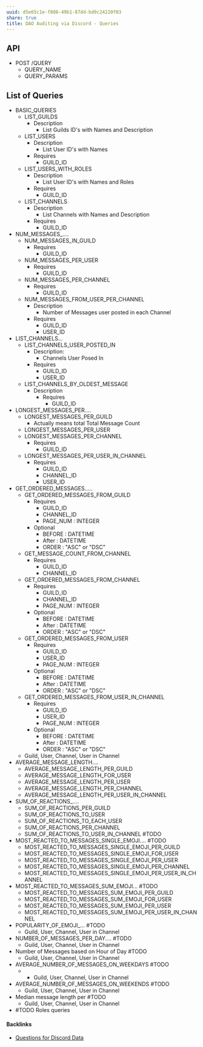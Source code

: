 ```yaml
---
uuid: d5e65c1e-f806-49b1-87dd-bd9c24220f03
share: true
title: DAO Auditing via Discord - Queries
---
```

## API

* POST /QUERY
	* QUERY_NAME
	* QUERY_PARAMS
## List of Queries

* BASIC_QUERIES
	* LIST_GUILDS
		* Description
			* List Guilds ID's with Names and Description
	* LIST_USERS
		* Description
			* List User ID's with Names
		* Requires
			* GUILD_ID
	* LIST_USERS_WITH_ROLES
		* Description
			* List User ID's with Names and Roles
		* Requires
			* GUILD_ID
	* LIST_CHANNELS
		* Description
			* List Channels with Names and Description
		* Requires
			* GUILD_ID
* NUM_MESSAGES_....
	* NUM_MESSAGES_IN_GUILD
		* Requires
			* GUILD_ID
	* NUM_MESSAGES_PER_USER
		* Requires
			* GUILD_ID
	* NUM_MESSAGES_PER_CHANNEL
		* Requires
			* GUILD_ID
	* NUM_MESSAGES_FROM_USER_PER_CHANNEL
		* Description
			* Number of Messages user posted in each Channel
		* Requires
			* GUILD_ID
			* USER_ID
* LIST_CHANNELS...
	* LIST_CHANNELS_USER_POSTED_IN
		* Description:
			* Channels User Posed In
		* Requires
			* GUILD_ID
			* USER_ID
	* LIST_CHANNELS_BY_OLDEST_MESSAGE
		* Description
			* Requires
				* GUILD_ID
* LONGEST_MESSAGES_PER....
	* LONGEST_MESSAGES_PER_GUILD
		* Actually means total Total Message Count
	* LONGEST_MESSAGES_PER_USER
	* LONGEST_MESSAGES_PER_CHANNEL
		* Requires
			* GUILD_ID
	* LONGEST_MESSAGES_PER_USER_IN_CHANNEL
		* Requires
			* GUILD_ID
			* CHANNEL_ID
			* USER_ID
* GET_ORDERED_MESSAGES.....
	* GET_ORDERED_MESSAGES_FROM_GUILD
		* Requires
			* GUILD_ID
			* CHANNEL_ID
			* PAGE_NUM : INTEGER
		* Optional
			* BEFORE : DATETIME
			* After : DATETIME
			* ORDER : "ASC" or "DSC"
	* GET_MESSAGE_COUNT_FROM_CHANNEL
		* Requires
			* GUILD_ID
			* CHANNEL_ID
	* GET_ORDERED_MESSAGES_FROM_CHANNEL
		* Requires
			* GUILD_ID
			* CHANNEL_ID
			* PAGE_NUM : INTEGER
		* Optional
			* BEFORE : DATETIME
			* After : DATETIME
			* ORDER : "ASC" or "DSC"
	* GET_ORDERED_MESSAGES_FROM_USER
		* Requires
			* GUILD_ID
			* USER_ID
			* PAGE_NUM : INTEGER
		* Optional
			* BEFORE : DATETIME
			* After : DATETIME
			* ORDER : "ASC" or "DSC"
	* GET_ORDERED_MESSAGES_FROM_USER_IN_CHANNEL
		* Requires
			* GUILD_ID
			* USER_ID
			* PAGE_NUM : INTEGER
		* Optional
			* BEFORE : DATETIME
			* After : DATETIME
			* ORDER : "ASC" or "DSC"
	* Guild, User, Channel, User in Channel
* AVERAGE_MESSAGE_LENGTH....
	* AVERAGE_MESSAGE_LENGTH_PER_GUILD
	* AVERAGE_MESSAGE_LENGTH_FOR_USER
	* AVERAGE_MESSAGE_LENGTH_PER_USER
	* AVERAGE_MESSAGE_LENGTH_PER_CHANNEL
	* AVERAGE_MESSAGE_LENGTH_PER_USER_IN_CHANNEL
* SUM_OF_REACTIONS_....
	* SUM_OF_REACTIONS_PER_GUILD
	* SUM_OF_REACTIONS_TO_USER
	* SUM_OF_REACTIONS_TO_EACH_USER
	* SUM_OF_REACTIONS_PER_CHANNEL
	* SUM_OF_REACTIONS_TO_USER_IN_CHANNEL #TODO
* MOST_REACTED_TO_MESSAGES_SINGLE_EMOJI.... #TODO
	* MOST_REACTED_TO_MESSAGES_SINGLE_EMOJI_PER_GUILD
	* MOST_REACTED_TO_MESSAGES_SINGLE_EMOJI_FOR_USER
	* MOST_REACTED_TO_MESSAGES_SINGLE_EMOJI_PER_USER
	* MOST_REACTED_TO_MESSAGES_SINGLE_EMOJI_PER_CHANNEL
	* MOST_REACTED_TO_MESSAGES_SINGLE_EMOJI_PER_USER_IN_CHANNEL
* MOST_REACTED_TO_MESSAGES_SUM_EMOJI... #TODO
	* MOST_REACTED_TO_MESSAGES_SUM_EMOJI_PER_GUILD
	* MOST_REACTED_TO_MESSAGES_SUM_EMOJI_FOR_USER
	* MOST_REACTED_TO_MESSAGES_SUM_EMOJI_PER_USER
	* MOST_REACTED_TO_MESSAGES_SUM_EMOJI_PER_USER_IN_CHANNEL
* POPULARITY_OF_EMOJI_... #TODO
	* Guild, User, Channel, User in Channel
* NUMBER_OF_MESSAGES_PER_DAY.... #TODO
	* Guild, User, Channel, User in Channel
* Number of Messages based on Hour of Day #TODO
	* Guild, User, Channel, User in Channel
* AVERAGE_NUMBER_OF_MESSAGES_ON_WEEKDAYS #TODO
	* * Guild, User, Channel, User in Channel
* AVERAGE_NUMBER_OF_MESSAGES_ON_WEEKENDS #TODO
	* Guild, User, Channel, User in Channel
* Median message length per #TODO
	* Guild, User, Channel, User in Channel
* #TODO Roles queries

#### Backlinks

* [Questions for Discord Data](/46abc67b-bbe7-4800-82f5-f08d4c457ef0)